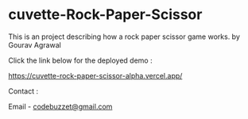 # cuvette-Rock-Paper-Scissor
This is an project describing how a rock paper scissor game works.
by Gourav Agrawal

Click the link below for the deployed demo :

https://cuvette-rock-paper-scissor-alpha.vercel.app/

Contact :

Email - codebuzzet@gmail.com
